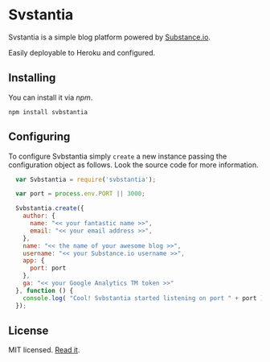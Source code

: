 Svstantia
=========

Svstantia is a simple blog platform powered by
[Substance.io](http://substance.io).

Easily deployable to Heroku and configured.


## Installing

You can install it via *npm*.

    npm install svbstantia


## Configuring

To configure Svbstantia simply `create` a new instance passing the
configuration object as follows. Look the source code for more
information.

```javascript
  var Svbstantia = require('svbstantia');

  var port = process.env.PORT || 3000;

  Svbstantia.create({
    author: {
      name: "<< your fantastic name >>",
      email: "<< your email address >>",
    },
    name: "<< the name of your awesome blog >>",
    username: "<< your Substance.io username >>",
    app: {
      port: port
    },
    ga: "<< your Google Analytics TM token >>"
  }, function () {
    console.log( "Cool! Svbstantia started listening on port " + port );
  });
```

## License

MIT licensed. [Read it](https://github.com/yuchi/svbstantia/raw/master/LICENSE).
